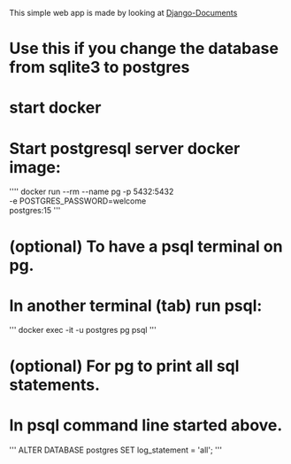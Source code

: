 This simple web app is made by looking at [Django-Documents](https://docs.djangoproject.com/en/4.2/)

# Use this if you change the database from sqlite3 to postgres
# start docker
# Start postgresql server docker image:
''''
docker run --rm --name pg -p 5432:5432 \
   -e POSTGRES_PASSWORD=welcome \
   postgres:15
'''
# (optional) To have a psql terminal on pg.
# In another terminal (tab) run psql:
'''
docker exec -it -u postgres pg psql
'''
# (optional) For pg to print all sql statements.
# In psql command line started above.
'''
ALTER DATABASE postgres SET log_statement = 'all';
'''
